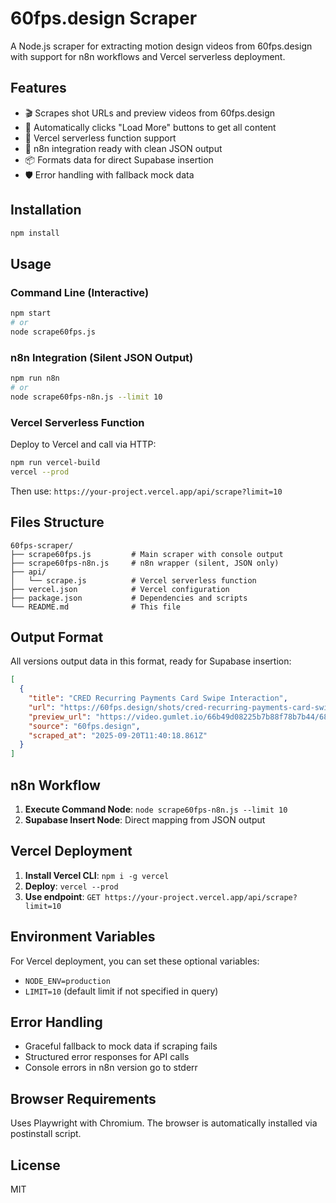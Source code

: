 # 60fps.design Scraper

A Node.js scraper for extracting motion design videos from 60fps.design with support for n8n workflows and Vercel serverless deployment.

## Features

- 🎬 Scrapes shot URLs and preview videos from 60fps.design
- 🔄 Automatically clicks "Load More" buttons to get all content
- 🚀 Vercel serverless function support
- 🔧 n8n integration ready with clean JSON output
- 📦 Formats data for direct Supabase insertion
- 🛡️ Error handling with fallback mock data

## Installation

```bash
npm install
```

## Usage

### Command Line (Interactive)
```bash
npm start
# or
node scrape60fps.js
```

### n8n Integration (Silent JSON Output)
```bash
npm run n8n
# or
node scrape60fps-n8n.js --limit 10
```

### Vercel Serverless Function
Deploy to Vercel and call via HTTP:
```bash
npm run vercel-build
vercel --prod
```

Then use: `https://your-project.vercel.app/api/scrape?limit=10`

## Files Structure

```
60fps-scraper/
├── scrape60fps.js         # Main scraper with console output
├── scrape60fps-n8n.js     # n8n wrapper (silent, JSON only)
├── api/
│   └── scrape.js          # Vercel serverless function
├── vercel.json            # Vercel configuration
├── package.json           # Dependencies and scripts
└── README.md              # This file
```

## Output Format

All versions output data in this format, ready for Supabase insertion:

```json
[
  {
    "title": "CRED Recurring Payments Card Swipe Interaction",
    "url": "https://60fps.design/shots/cred-recurring-payments-card-swipe-interaction?video=68adddc0cd4a3cfd5418a305",
    "preview_url": "https://video.gumlet.io/66b49d08225b7b88f78b7b44/68adddc0cd4a3cfd5418a305/main.mp4",
    "source": "60fps.design",
    "scraped_at": "2025-09-20T11:40:18.861Z"
  }
]
```

## n8n Workflow

1. **Execute Command Node**: `node scrape60fps-n8n.js --limit 10`
2. **Supabase Insert Node**: Direct mapping from JSON output

## Vercel Deployment

1. **Install Vercel CLI**: `npm i -g vercel`
2. **Deploy**: `vercel --prod`
3. **Use endpoint**: `GET https://your-project.vercel.app/api/scrape?limit=10`

## Environment Variables

For Vercel deployment, you can set these optional variables:
- `NODE_ENV=production`
- `LIMIT=10` (default limit if not specified in query)

## Error Handling

- Graceful fallback to mock data if scraping fails
- Structured error responses for API calls
- Console errors in n8n version go to stderr

## Browser Requirements

Uses Playwright with Chromium. The browser is automatically installed via postinstall script.

## License

MIT
